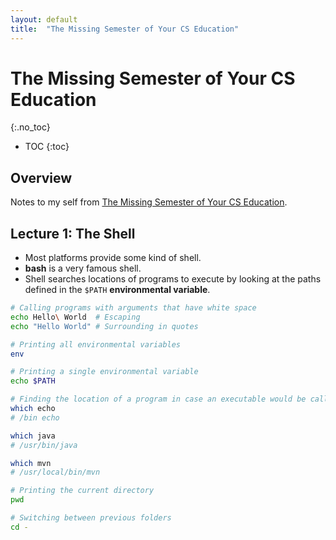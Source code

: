 ```yaml
---
layout: default
title:  "The Missing Semester of Your CS Education"
---
```


# The Missing Semester of Your CS Education
{:.no_toc}

* TOC
{:toc}

## Overview
Notes to my self from [The Missing Semester of Your CS Education](https://missing.csail.mit.edu/).

## Lecture 1: The Shell
- Most platforms provide some kind of shell.
- __bash__ is a very famous shell.
- Shell searches locations of programs to execute by looking at the paths defined in the `$PATH` <strong>environmental variable</strong>.

```bash
# Calling programs with arguments that have white space
echo Hello\ World  # Escaping
echo "Hello World" # Surrounding in quotes

# Printing all environmental variables
env

# Printing a single environmental variable
echo $PATH

# Finding the location of a program in case an executable would be called
which echo
# /bin echo

which java
# /usr/bin/java

which mvn
# /usr/local/bin/mvn

# Printing the current directory
pwd

# Switching between previous folders
cd -
```
